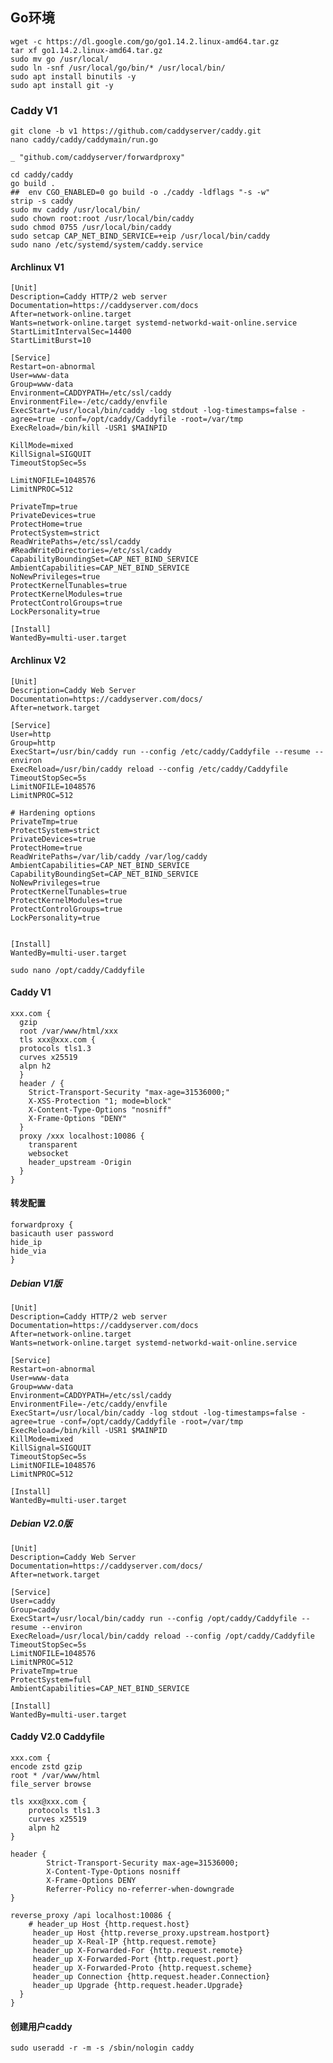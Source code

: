 ## Go环境
```
wget -c https://dl.google.com/go/go1.14.2.linux-amd64.tar.gz
tar xf go1.14.2.linux-amd64.tar.gz
sudo mv go /usr/local/
sudo ln -snf /usr/local/go/bin/* /usr/local/bin/
sudo apt install binutils -y
sudo apt install git -y
```
### Caddy V1
```
git clone -b v1 https://github.com/caddyserver/caddy.git
nano caddy/caddy/caddymain/run.go

_ "github.com/caddyserver/forwardproxy"

cd caddy/caddy
go build .
##  env CGO_ENABLED=0 go build -o ./caddy -ldflags "-s -w"
strip -s caddy
sudo mv caddy /usr/local/bin/
sudo chown root:root /usr/local/bin/caddy
sudo chmod 0755 /usr/local/bin/caddy
sudo setcap CAP_NET_BIND_SERVICE=+eip /usr/local/bin/caddy
sudo nano /etc/systemd/system/caddy.service
```
#### Archlinux V1
```
[Unit]
Description=Caddy HTTP/2 web server
Documentation=https://caddyserver.com/docs
After=network-online.target
Wants=network-online.target systemd-networkd-wait-online.service
StartLimitIntervalSec=14400
StartLimitBurst=10

[Service]
Restart=on-abnormal
User=www-data
Group=www-data
Environment=CADDYPATH=/etc/ssl/caddy
EnvironmentFile=-/etc/caddy/envfile
ExecStart=/usr/local/bin/caddy -log stdout -log-timestamps=false -agree=true -conf=/opt/caddy/Caddyfile -root=/var/tmp
ExecReload=/bin/kill -USR1 $MAINPID

KillMode=mixed
KillSignal=SIGQUIT
TimeoutStopSec=5s

LimitNOFILE=1048576
LimitNPROC=512

PrivateTmp=true
PrivateDevices=true
ProtectHome=true
ProtectSystem=strict
ReadWritePaths=/etc/ssl/caddy
#ReadWriteDirectories=/etc/ssl/caddy
CapabilityBoundingSet=CAP_NET_BIND_SERVICE
AmbientCapabilities=CAP_NET_BIND_SERVICE
NoNewPrivileges=true
ProtectKernelTunables=true
ProtectKernelModules=true
ProtectControlGroups=true
LockPersonality=true

[Install]
WantedBy=multi-user.target
```

#### Archlinux V2
```
[Unit]
Description=Caddy Web Server
Documentation=https://caddyserver.com/docs/
After=network.target

[Service]
User=http
Group=http
ExecStart=/usr/bin/caddy run --config /etc/caddy/Caddyfile --resume --environ
ExecReload=/usr/bin/caddy reload --config /etc/caddy/Caddyfile
TimeoutStopSec=5s
LimitNOFILE=1048576
LimitNPROC=512

# Hardening options
PrivateTmp=true
ProtectSystem=strict
PrivateDevices=true
ProtectHome=true
ReadWritePaths=/var/lib/caddy /var/log/caddy
AmbientCapabilities=CAP_NET_BIND_SERVICE
CapabilityBoundingSet=CAP_NET_BIND_SERVICE
NoNewPrivileges=true
ProtectKernelTunables=true
ProtectKernelModules=true
ProtectControlGroups=true
LockPersonality=true


[Install]
WantedBy=multi-user.target
```
```sudo nano /opt/caddy/Caddyfile```
#### Caddy V1
```
xxx.com {
  gzip
  root /var/www/html/xxx
  tls xxx@xxx.com {
  protocols tls1.3
  curves x25519
  alpn h2
  }
  header / {
    Strict-Transport-Security "max-age=31536000;"
    X-XSS-Protection "1; mode=block"
    X-Content-Type-Options "nosniff"
    X-Frame-Options "DENY"
  }
  proxy /xxx localhost:10086 {
    transparent
    websocket
    header_upstream -Origin
  }
}
```

#### 转发配置
```
forwardproxy {
basicauth user password
hide_ip
hide_via
}
```

##### Debian  V1版
```
[Unit]
Description=Caddy HTTP/2 web server
Documentation=https://caddyserver.com/docs
After=network-online.target
Wants=network-online.target systemd-networkd-wait-online.service

[Service]
Restart=on-abnormal
User=www-data
Group=www-data
Environment=CADDYPATH=/etc/ssl/caddy
EnvironmentFile=-/etc/caddy/envfile
ExecStart=/usr/local/bin/caddy -log stdout -log-timestamps=false -agree=true -conf=/opt/caddy/Caddyfile -root=/var/tmp
ExecReload=/bin/kill -USR1 $MAINPID
KillMode=mixed
KillSignal=SIGQUIT
TimeoutStopSec=5s
LimitNOFILE=1048576
LimitNPROC=512

[Install]
WantedBy=multi-user.target
```


##### Debian V2.0版
```
[Unit]
Description=Caddy Web Server
Documentation=https://caddyserver.com/docs/
After=network.target

[Service]
User=caddy
Group=caddy
ExecStart=/usr/local/bin/caddy run --config /opt/caddy/Caddyfile --resume --environ
ExecReload=/usr/local/bin/caddy reload --config /opt/caddy/Caddyfile
TimeoutStopSec=5s
LimitNOFILE=1048576
LimitNPROC=512
PrivateTmp=true
ProtectSystem=full
AmbientCapabilities=CAP_NET_BIND_SERVICE

[Install]
WantedBy=multi-user.target
```


#### Caddy V2.0 Caddyfile
```
xxx.com {
encode zstd gzip
root * /var/www/html
file_server browse

tls xxx@xxx.com {
    protocols tls1.3
    curves x25519
    alpn h2
}

header {
        Strict-Transport-Security max-age=31536000;
        X-Content-Type-Options nosniff
        X-Frame-Options DENY
        Referrer-Policy no-referrer-when-downgrade
}

reverse_proxy /api localhost:10086 {
    # header_up Host {http.request.host}
     header_up Host {http.reverse_proxy.upstream.hostport}
     header_up X-Real-IP {http.request.remote}
     header_up X-Forwarded-For {http.request.remote}
     header_up X-Forwarded-Port {http.request.port}
     header_up X-Forwarded-Proto {http.request.scheme}
     header_up Connection {http.request.header.Connection}
     header_up Upgrade {http.request.header.Upgrade}
  }
}
```
#### 创建用户caddy
```
sudo useradd -r -m -s /sbin/nologin caddy
```
